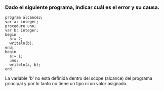 ### Dado el siguiente programa, indicar cuál es el error y su causa.
```
program alcance3;
var a: integer;
procedure uno;
var b: integer;
begin
  b:= 2;
  writeln(b);
end;
begin
  a:= 1;
  uno;
  writeln(a, b);
end.
```
La variable 'b' no está definida dentro del scope (alcance) del programa principal y por lo tanto no tiene un tipo ni un valor asignado.
